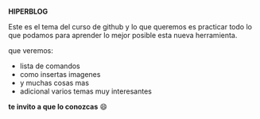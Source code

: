 **HIPERBLOG**

Este es el tema del curso de github y lo que queremos es practicar todo lo que podamos para aprender lo mejor posible esta nueva herramienta.

que veremos:
- lista de comandos
- como insertas imagenes
- y muchas cosas mas
- adicional varios temas muy interesantes

**te invito a que lo conozcas**
:smile:
